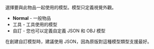 選擇要與此物品一起使用的模型。模型只定義視覺外觀。

* **Normal** - 一般物品
* 工具 - 工具使用的模型
* 自訂 - 您也可以定義自定義 JSON 和 OBJ 模型

在創建自訂模型時，建議使用 JSON，因為原版對這種模型類型支援最好。